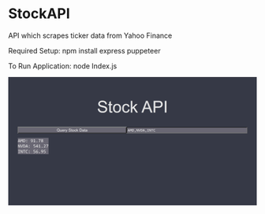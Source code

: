 # StockAPI
API which scrapes ticker data from Yahoo Finance

Required Setup: npm install express puppeteer

To Run Application: node Index.js

![alt text](https://github.com/ChristopherMcCracken/StockAPI/blob/master/StockAPI.png)
